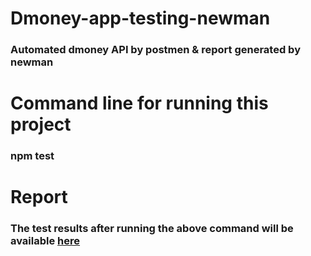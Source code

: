 # Dmoney-app-testing-newman
### Automated dmoney API by postmen & report generated by newman
# Command line for running this project
### npm test
# Report
### The test results after running the above command will be available [here]()

